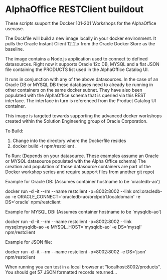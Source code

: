 # AlphaOffice RESTClient buildout

These scripts suuport the Docker 101-201 Workshops for the AlphaOffice usecase.

The Dockfile will build a new image locally in your docker environment. It pulls the Oracle Instant Client 12.2.x
from the Oracle Docker Store as the baseline.

The image contains a Node.js application used to connect to defined datasources. Right now it supports Oracle 12c DB, MYSQL and a flat JSON file containing the PRODUCTS list used in the AlphaOffice Catalog UI.

It runs in conjunction with any of the above datasources. In the case of an Oracle DB or MYSQL DB these databases need to already
be running in other containers on the same docker subnet. They have also been populated with the AlphaOffice schema that is queried via this REST interface. The interface in turn is referenced from the Product Catalog UI container.

This image is targeted towards supporting the advanced docker workshops created within the Solution Engineering group of Oracle Corporation.

To Build:

1) Change into the directory where the Dockerfile resides
2) docker build -t npm/restclient .

To Run: 
(Depends on your datasource. These examples assume an Oracle or MYSQL datasource populated with the Alpha Office schema)
The creation and population of those datasource containers are part of the Docker workshop series and require support files from another
git repo)

Example for Oracle DB: (Assumes container hostname to be 'oracledb-ao') 

docker run -d -it --rm --name restclient -p=8002:8002 --link orcl:oracledb-ao -e ORACLE_CONNECT='oracledb-ao/orclpdb1.localdomain' -e DS='oracle' npm/restclient

Example for MYSQL DB: (Assumes container hostname to be 'mysqldb-ao') 

docker run -d -it --rm --name restclient -p=8002:8002 --link mysql:mysqldb-ao -e MYSQL_HOST='mysqldb-ao' -e DS='mysql' npm/restclient
  
Example for JSON file:

docker run -d -it --rm --name restclient -p=8002:8002 -e DS='json' npm/restclient

When running you can test in a local browser at "localhost:8002/products". You should get 57 JSON formatted records returned...
 
